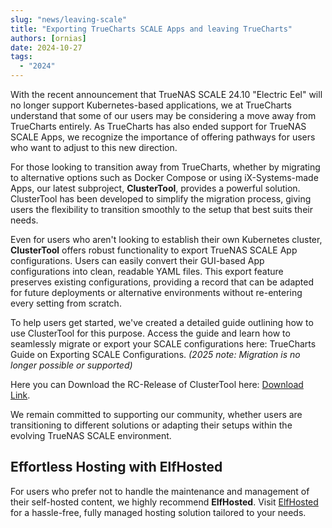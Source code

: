 ```yaml
---
slug: "news/leaving-scale"
title: "Exporting TrueCharts SCALE Apps and leaving TrueCharts"
authors: [ornias]
date: 2024-10-27
tags:
  - "2024"
---
```



With the recent announcement that TrueNAS SCALE 24.10 "Electric Eel" will no longer support Kubernetes-based applications, we at TrueCharts understand that some of our users may be considering a move away from TrueCharts entirely. As TrueCharts has also ended support for TrueNAS SCALE Apps, we recognize the importance of offering pathways for users who want to adjust to this new direction.

For those looking to transition away from TrueCharts, whether by migrating to alternative options such as Docker Compose or using iX-Systems-made Apps, our latest subproject, **ClusterTool**, provides a powerful solution. ClusterTool has been developed to simplify the migration process, giving users the flexibility to transition smoothly to the setup that best suits their needs.

Even for users who aren't looking to establish their own Kubernetes cluster, **ClusterTool** offers robust functionality to export TrueNAS SCALE App configurations. Users can easily convert their GUI-based App configurations into clean, readable YAML files. This export feature preserves existing configurations, providing a record that can be adapted for future deployments or alternative environments without re-entering every setting from scratch.

To help users get started, we've created a detailed guide outlining how to use ClusterTool for this purpose. Access the guide and learn how to seamlessly migrate or export your SCALE configurations here: TrueCharts Guide on Exporting SCALE Configurations. *(2025 note: Migration is no longer possible or supported)*

Here you can Download the RC-Release of ClusterTool here: [Download Link](https://github.com/trueforge-org/truecharts/releases).

We remain committed to supporting our community, whether users are transitioning to different solutions or adapting their setups within the evolving TrueNAS SCALE environment.

## Effortless Hosting with ElfHosted

For users who prefer not to handle the maintenance and management of their self-hosted content, we highly recommend **ElfHosted**.
Visit [ElfHosted](http://elfhosted.com/) for a hassle-free, fully managed hosting solution tailored to your needs.
